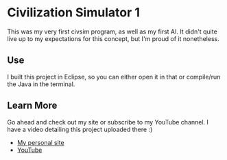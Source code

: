 # Civilization Simulator 1
This was my very first civsim program, as well as my first AI. It didn't quite live up to my expectations for this concept, but I'm proud of it nonetheless.

## Use
I built this project in Eclipse, so you can either open it in that or compile/run the Java in the terminal.

## Learn More
Go ahead and check out my site or subscribe to my YouTube channel. I have a video detailing this project uploaded there :)

* [My personal site](http:alexlugo.net)
* [YouTube](https://www.youtube.com/watch?v=M4qck2lrdQY)
